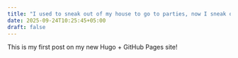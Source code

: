 ```yaml
---
title: "I used to sneak out of my house to go to parties, now I sneak out of parties to go to my house.😁"
date: 2025-09-24T10:25:45+05:00
draft: false
---
```


This is my first post on my new Hugo + GitHub Pages site!
